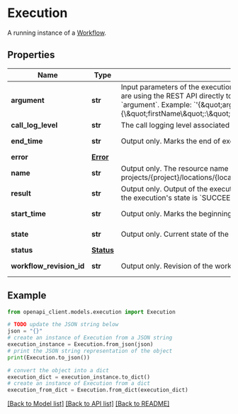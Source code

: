 # Execution

A running instance of a [Workflow](/workflows/docs/reference/rest/v1beta/projects.locations.workflows).

## Properties

Name | Type | Description | Notes
------------ | ------------- | ------------- | -------------
**argument** | **str** | Input parameters of the execution represented as a JSON string. The size limit is 32KB. *Note*: If you are using the REST API directly to run your workflow, you must escape any JSON string value of &#x60;argument&#x60;. Example: &#x60;&#39;{\&quot;argument\&quot;:\&quot;{\\\&quot;firstName\\\&quot;:\\\&quot;FIRST\\\&quot;,\\\&quot;lastName\\\&quot;:\\\&quot;LAST\\\&quot;}\&quot;}&#39;&#x60; | [optional] 
**call_log_level** | **str** | The call logging level associated to this execution. | [optional] 
**end_time** | **str** | Output only. Marks the end of execution, successful or not. | [optional] [readonly] 
**error** | [**Error**](Error.md) |  | [optional] 
**name** | **str** | Output only. The resource name of the execution. Format: projects/{project}/locations/{location}/workflows/{workflow}/executions/{execution} | [optional] [readonly] 
**result** | **str** | Output only. Output of the execution represented as a JSON string. The value can only be present if the execution&#39;s state is &#x60;SUCCEEDED&#x60;. | [optional] [readonly] 
**start_time** | **str** | Output only. Marks the beginning of execution. | [optional] [readonly] 
**state** | **str** | Output only. Current state of the execution. | [optional] [readonly] 
**status** | [**Status**](Status.md) |  | [optional] 
**workflow_revision_id** | **str** | Output only. Revision of the workflow this execution is using. | [optional] [readonly] 

## Example

```python
from openapi_client.models.execution import Execution

# TODO update the JSON string below
json = "{}"
# create an instance of Execution from a JSON string
execution_instance = Execution.from_json(json)
# print the JSON string representation of the object
print(Execution.to_json())

# convert the object into a dict
execution_dict = execution_instance.to_dict()
# create an instance of Execution from a dict
execution_from_dict = Execution.from_dict(execution_dict)
```
[[Back to Model list]](../README.md#documentation-for-models) [[Back to API list]](../README.md#documentation-for-api-endpoints) [[Back to README]](../README.md)


